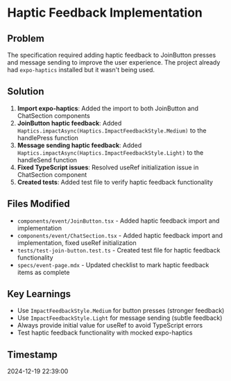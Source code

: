 # Haptic Feedback Implementation

## Problem
The specification required adding haptic feedback to JoinButton presses and message sending to improve the user experience. The project already had `expo-haptics` installed but it wasn't being used.

## Solution
1. **Import expo-haptics**: Added the import to both JoinButton and ChatSection components
2. **JoinButton haptic feedback**: Added `Haptics.impactAsync(Haptics.ImpactFeedbackStyle.Medium)` to the handlePress function
3. **Message sending haptic feedback**: Added `Haptics.impactAsync(Haptics.ImpactFeedbackStyle.Light)` to the handleSend function
4. **Fixed TypeScript issues**: Resolved useRef initialization issue in ChatSection component
5. **Created tests**: Added test file to verify haptic feedback functionality

## Files Modified
- `components/event/JoinButton.tsx` - Added haptic feedback import and implementation
- `components/event/ChatSection.tsx` - Added haptic feedback import and implementation, fixed useRef initialization
- `tests/test-join-button.test.ts` - Created test file for haptic feedback functionality
- `specs/event-page.mdx` - Updated checklist to mark haptic feedback items as complete

## Key Learnings
- Use `ImpactFeedbackStyle.Medium` for button presses (stronger feedback)
- Use `ImpactFeedbackStyle.Light` for message sending (subtle feedback)
- Always provide initial value for useRef to avoid TypeScript errors
- Test haptic feedback functionality with mocked expo-haptics

## Timestamp
2024-12-19 22:39:00 